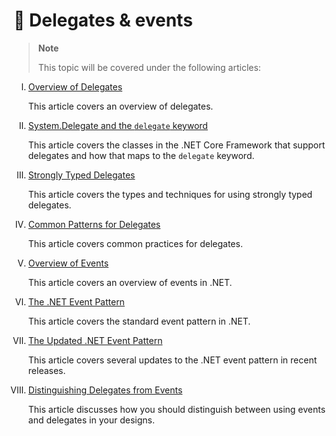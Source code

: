 # 🔧 Delegates & events

> **Note**
> 
> This topic will be covered under the following articles:

<style type="text/css">
ol {
    list-style-type: upper-roman;
}
</style>
1. [Overview of Delegates](delegates-overview.md)

    This article covers an overview of delegates.

2. [System.Delegate and the `delegate` keyword](delegate-class.md)

    This article covers the classes in the .NET Core Framework that support delegates    and how that maps to the `delegate` keyword.

3. [Strongly Typed Delegates](delegates-strongly-typed.md)

    This article covers the types and techniques for using strongly typed delegates.

4. [Common Patterns for Delegates](delegates-patterns.md)

    This article covers common practices for delegates.

5. [Overview of Events](events-overview.md)

    This article covers an overview of events in .NET.

6. [The .NET Event Pattern](event-pattern.md)

    This article covers the standard event pattern in .NET.

7. [The Updated .NET Event Pattern](modern-events.md)

    This article covers several updates to the .NET event pattern in recent releases.

8. [Distinguishing Delegates from Events](distinguish-delegates-events.md)

    This article discusses how you should distinguish between using events and delegates in your designs.
 